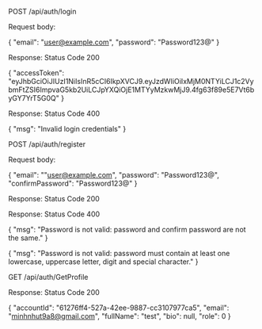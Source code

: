 POST /api/auth/login

Request body:

{
    "email": "user@example.com",
    "password": "Password123@"
}

Response: Status Code 200

{
    "accessToken": "eyJhbGciOiJIUzI1NiIsInR5cCI6IkpXVCJ9.eyJzdWIiOiIxMjM0NTYiLCJ1c2VybmFtZSI6ImpvaG5kb2UiLCJpYXQiOjE1MTYyMzkwMjJ9.4fg63f89e5E7Vt6byGY7YrT5G0Q"
}

Response: Status Code 400

{
    "msg": "Invalid login credentials"
}

POST /api/auth/register

Request body:

{
    "email": ""user@example.com",
    "password": "Password123@",
    "confirmPassword": "Password123@"
}

Response: Status Code 200

Response: Status Code 400

{
  "msg": "Password is not valid: password and confirm password are not the same."
}

{
  "msg": "Password is not valid: password must contain at least one lowercase, uppercase letter, digit and special character."
}

GET /api/auth/GetProfile

Response: Status Code 200

{
    "accountId": "61276ff4-527a-42ee-9887-cc3107977ca5",
    "email": "minhnhut9a8@gmail.com",
    "fullName": "test",
    "bio": null,
    "role": 0
}
